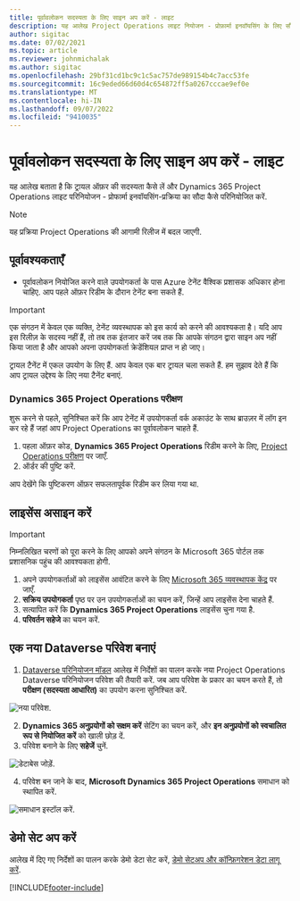 ```yaml
---
title: पूर्वावलोकन सदस्यता के लिए साइन अप करें - लाइट
description: यह आलेख Project Operations लाइट नियोजन - प्रोफ़ार्मा इनवॉयसिंग के लिए सौदे की सदस्यता लेने और उसे परिनियोजित करने के तरीके के बारे में जानकारी प्रदान करता है.
author: sigitac
ms.date: 07/02/2021
ms.topic: article
ms.reviewer: johnmichalak
ms.author: sigitac
ms.openlocfilehash: 29bf31cd1bc9c1c5ac757de989154b4c7acc53fe
ms.sourcegitcommit: 16c9eded66d60d4c654872ff5a0267cccae9ef0e
ms.translationtype: MT
ms.contentlocale: hi-IN
ms.lasthandoff: 09/07/2022
ms.locfileid: "9410035"
---
```

# <a name="sign-up-for-a-preview-subscription---lite"></a>पूर्वावलोकन सदस्यता के लिए साइन अप करें - लाइट 

यह आलेख बताता है कि ट्रायल ऑफ़र की सदस्यता कैसे लें और Dynamics 365 Project Operations लाइट परिनियोजन - प्रोफार्मा इनवॉयसिंग-प्रक्रिया का सौदा कैसे परिनियोजित करें.

> [!NOTE]
> यह प्रक्रिया Project Operations की आगामी रिलीज में बदल जाएगी.

## <a name="prerequisites"></a>पूर्वावश्यकताएँ
- पूर्वावलोकन नियोजित करने वाले उपयोगकर्ता के पास Azure टेनेंट वैश्विक प्रशासक अधिकार होना चाहिए. आप पहले ऑफ़र रिडीम के दौरान टेनेंट बना सकते हैं.

> [!IMPORTANT]
> एक संगठन में केवल एक व्यक्ति, टेनेंट व्यवस्थापक को इस कार्य को करने की आवश्यकता है। यदि आप इस रिलीज़ के सदस्य नहीं हैं, तो तब तक इंतजार करें जब तक कि आपके संगठन द्वारा साइन अप नहीं किया जाता है और आपको अपना उपयोगकर्ता क्रेडेंशियल प्राप्त न हो जाए।
> 
> ट्रायल टैनेंट में एकल उपयोग के लिए हैं. आप केवल एक बार ट्रायल चला सकते हैं. हम सुझाव देते हैं कि आप ट्रायल उद्देश्य के लिए नया टैनेंट बनाएं.

### <a name="dynamics-365-project-operations-trial"></a>Dynamics 365 Project Operations परीक्षण 

शुरू करने से पहले, सुनिश्चित करें कि आप टेनेंट में उपयोगकर्ता वर्क अकाउंट के साथ ब्राउज़र में लॉग इन कर रहे हैं जहां आप Project Operations का पूर्वावलोकन चाहते हैं.

1. पहला ऑफ़र कोड, **Dynamics 365 Project Operations** रिडीम करने के लिए, [Project Operations परीक्षण](https://aka.ms/try-po) पर जाएँ.
2. ऑर्डर की पुष्टि करें.

  आप देखेंगे कि पुष्टिकरण ऑफ़र सफलतापूर्वक रिडीम कर लिया गया था.

## <a name="assign-licenses"></a>लाइसेंस असाइन करें

> [!IMPORTANT]
> निम्नलिखित चरणों को पूरा करने के लिए आपको अपने संगठन के Microsoft 365 पोर्टल तक प्रशासनिक पहुंच की आवश्यकता होगी.


1. अपने उपयोगकर्ताओं को लाइसेंस आवंटित करने के लिए [Microsoft 365 व्यवस्थापक केंद्र](https://portal.office.com/) पर जाएँ.
2. **सक्रिय उपयोगकर्ता** पृष्ठ पर उन उपयोगकर्ताओं का चयन करें, जिन्हें आप लाइसेंस देना चाहते हैं.
3. सत्यापित करें कि **Dynamics 365 Project Operations** लाइसेंस चुना गया है. 
4. **परिवर्तन सहेजे** का चयन करें.

## <a name="create-a-new-dataverse-environment"></a>एक नया Dataverse परिवेश बनाएं

1. [Dataverse परिनियोजन मॉडल](lite-deployment.md) आलेख में निर्देशों का पालन करके नया Project Operations Dataverse परिनियोजन परिवेश की तैयारी करें. जब आप परिवेश के प्रकार का चयन करते हैं, तो **परीक्षण (सदस्यता आधारित)** का उपयोग करना सुनिश्चित करें.

  ![नया परिवेश.](./media/19CreateEnvironment.png)

2. **Dynamics 365 अनुप्रयोगों को सक्षम करें** सेटिंग का चयन करें, और **इन अनुप्रयोगों को स्वचालित रूप से नियोजित करें** को खाली छोड़ दें.  
3. परिवेश बनाने के लिए **सहेजें** चुनें.

  ![डेटाबेस जोड़ें.](./media/20CreateEnvironment1.png)

4. परिवेश बन जाने के बाद, **Microsoft Dynamics 365 Project Operations** समाधान को स्थापित करें. 

![समाधान इस्टॉल करें.](./media/21InstallSolution.png)

## <a name="set-up-demo-data"></a>डेमो सेट अप करें

आलेख में दिए गए निर्देशों का पालन करके डेमो डेटा सेट करें, [डेमो सेटअप और कॉन्फ़िगरेशन डेटा लागू करें](lite-apply-demo-setup-config-data.md).


[!INCLUDE[footer-include](../includes/footer-banner.md)]
